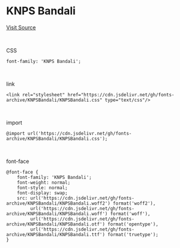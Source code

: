 # KNPS Bandali

[Visit Source](https://www.knps.or.kr/portal/bandal/sub01.do)

&nbsp;

CSS

```
font-family: 'KNPS Bandali';
```

&nbsp;

link

```
<link rel="stylesheet" href="https://cdn.jsdelivr.net/gh/fonts-archive/KNPSBandali/KNPSBandali.css" type="text/css"/>
```

&nbsp;

import

```
@import url('https://cdn.jsdelivr.net/gh/fonts-archive/KNPSBandali/KNPSBandali.css');
```

&nbsp;

font-face

```
@font-face {
    font-family: 'KNPS Bandali';
    font-weight: normal;
    font-style: normal;
    font-display: swap;
    src: url('https://cdn.jsdelivr.net/gh/fonts-archive/KNPSBandali/KNPSBandali.woff2') format('woff2'),
         url('https://cdn.jsdelivr.net/gh/fonts-archive/KNPSBandali/KNPSBandali.woff') format('woff'),
         url('https://cdn.jsdelivr.net/gh/fonts-archive/KNPSBandali/KNPSBandali.otf') format('opentype'),
         url('https://cdn.jsdelivr.net/gh/fonts-archive/KNPSBandali/KNPSBandali.ttf') format('truetype');
}
```
